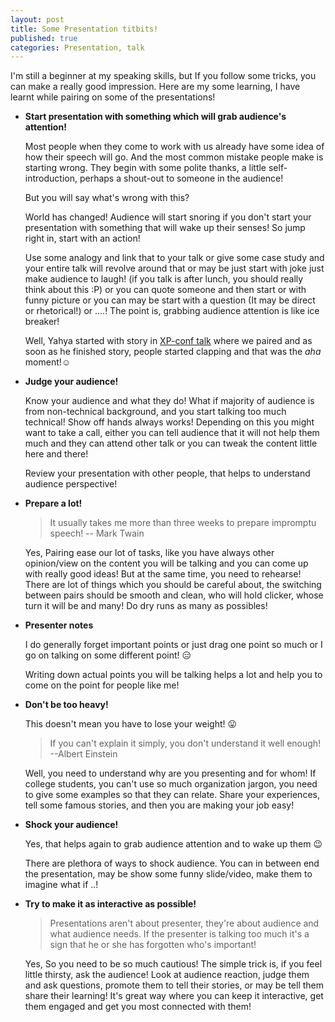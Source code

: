 ```yaml
---
layout: post
title: Some Presentation titbits!
published: true
categories: Presentation, talk
---
```


I'm still a beginner at my speaking skills, but If you follow some tricks, you can make a really good impression.
 Here are my some learning, I have learnt while pairing on some of the presentations!

 + **Start presentation with something which will grab audience's attention!**

    Most people when they come to work with us already have some idea of how their speech will go.  And the most common mistake people make is starting wrong.  They begin with some polite thanks, a little self-introduction, perhaps a shout-out to someone in the audience!

    But you will say what's wrong with this?

    World has changed! Audience will start snoring if you don't start your presentation with something that will wake up their senses! So jump right in, start with an action!

    Use some analogy and link that to your talk or give some case study and your entire talk will revolve around that or may be just start with joke just make audience to laugh! (if you talk is after lunch, you should really think about this :P) or you can quote someone and then start or with funny picture or you can may be start with a question (It may be direct or rhetorical!) or ....!
    The point is, grabbing audience attention is like ice breaker!

     Well, Yahya started with story in [XP-conf talk](/blog/speaking-at-xp-conf/) where we paired and as soon as he finished story, people started clapping and that was the _aha_ moment!:relaxed:

 + **Judge your audience!**

    Know your audience and what they do! What if majority of audience is from non-technical background, and you start talking too much technical!
    Show off hands always works! Depending on this you might want to take a call, either you can tell audience that it will not help them much and they can attend other talk or you can tweak the content little here and there!

    Review your presentation with other people, that helps to understand audience perspective!

 + **Prepare a lot!**

    >It usually takes me more than three weeks to prepare impromptu speech! -- Mark Twain

     Yes, Pairing ease our lot of tasks, like you have always other opinion/view on the content you will be talking and you can come up with really good ideas!
      But at the same time, you need to rehearse! There are lot of things which you should be careful about, the switching between pairs should be smooth and clean, who will hold clicker, whose turn it will be and many! Do dry runs as many as possibles!

 + **Presenter notes**

    I do generally forget important points or just drag one point so much or I go on talking on some different point! :expressionless:

    Writing down actual points you will be talking helps a lot and help you to come on the point for people like me!

+ **Don't be too heavy!**

    This doesn't mean you have to lose your weight! :stuck_out_tongue:

     >If you can't explain it simply, you don't understand it well enough! --Albert Einstein

     Well, you need to understand why are you presenting and for whom! If college students, you can't use so much organization jargon, you need to give some examples so that they can relate. Share your experiences, tell some famous stories, and then you are making your job easy!

+ **Shock your audience!**

    Yes, that helps again to grab audience attention and to wake up them :wink:
    
    There are plethora of ways to shock audience. You can in between end the presentation, may be show some funny slide/video, make them to imagine what if ..!

 + **Try to make it as interactive as possible!**

    >Presentations aren't about presenter, they're about audience and what audience needs. If the presenter is talking too much it's a sign that he or she has forgotten who's important!

    Yes, So you need to be so much cautious! The simple trick is, if you feel little thirsty, ask the audience! Look at audience reaction, judge them and ask questions, promote them to tell their stories, or may be tell them share their learning! It's great way where you can keep it interactive, get them engaged and get you most connected with them!





